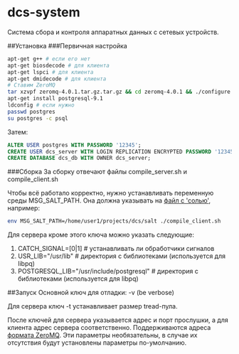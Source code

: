 dcs-system
==========

Система сбора и контроля аппаратных данных с сетевых устройств.

##Установка
###Первичная настройка
```bash
apt-get g++ # если его нет
apt-get biosdecode # для клиента
apt-get lspci # для клиента
apt-get dmidecode # для клиента
# Ставим ZeroMQ
tar xzvpf zeromq-4.0.1.tar.gz.tar.gz && cd zeromq-4.0.1 && ./configure && make && make install
apt-get install postgresql-9.1
ldconfig # если нужно
passwd postgres
su postgres -c psql
```
Затем:
```sql
ALTER USER postgres WITH PASSWORD '12345';
CREATE USER dcs_server WITH LOGIN REPLICATION ENCRYPTED PASSWORD '12345';
CREATE DATABASE dcs_db WITH OWNER dcs_server;
```

###Сборка
За сборку отвечают файлы compile_server.sh и compile_client.sh

Чтобы всё работало корректно, нужно устанавливать переменную среды MSG_SALT_PATH. Она должна указывать на
[файл с 'солью'](https://github.com/kia84/dcs-system/blob/master/salt), например:
```bash
env MSG_SALT_PATH=/home/user1/projects/dcs/salt ./compile_client.sh
```
Для сервера кроме этого ключа можно указать следующие:

1. CATCH_SIGNAL=[0|1] # устанавливать ли обработчики сигналов
2. USR_LIB="/usr/lib" # директория с библиотеками (используется для libpq)
3. POSTGRESQL_LIB="/usr/include/postgresql" # директория с библиотеками (используется для libpq)

##Запуск
Основной ключ для отладки: -v (be verbose)

Для сервера ключ -t устанавливает размер tread-пула.

После ключей для сервера указывается адрес и порт прослушки, а для клиента адрес сервера соответственно.
Поддерживаются адреса [формата ZeroMQ](http://api.zeromq.org/4-0:zmq-connect#toc2).
Эти параметры необязательны, в случае их отсутствия будут установлены параметры по-умолчанию.
